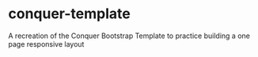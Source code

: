 # conquer-template
A recreation of the Conquer Bootstrap Template to practice building a one page responsive layout

